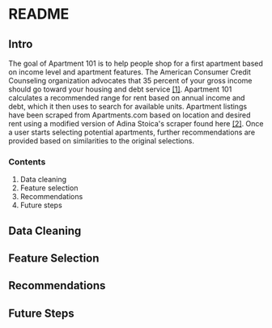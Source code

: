 # README
## Intro ##
The goal of Apartment 101 is to help people shop for a first apartment based on income level and apartment features. The American Consumer Credit Counseling organization advocates that 35 percent of your gross income should go toward your housing and debt service [[1]](https://www.quicken.com/taking-inventory-your-personal-finances-how-much-your-paycheck-should-you-budget-bills-s). Apartment 101 calculates a recommended range for rent based on annual income and debt, which it then uses to search for available units. Apartment listings have been scraped from Apartments.com based on location and desired rent using a modified version of Adina Stoica's scraper found here [[2]](https://github.com/adinutzyc21/apartments-scraper). Once a user starts selecting potential apartments, further recommendations are provided based on similarities to the original selections.

### Contents ###
1. Data cleaning
2. Feature selection
3. Recommendations
4. Future steps


## Data Cleaning ##

## Feature Selection ##

## Recommendations ##

## Future Steps ##
